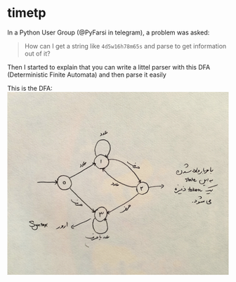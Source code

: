 # timetp

In a Python User Group (@PyFarsi in telegram), a problem was asked:
> How can I get a string like `4d5w16h78m65s` and parse to get information out of it?

Then I started to explain that you can write a littel parser
with this DFA (Deterministic Finite Automata) and then parse it easily

This is the DFA:
![dfa](https://github.com/mahdihaghverdi/timetp/blob/main/docs/images/dfa.jpg)

